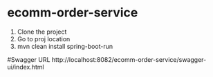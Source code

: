 # ecomm-order-service
1) Clone the project
2) Go to proj location
3) mvn clean install spring-boot-run


#Swagger URL
http://localhost:8082/ecomm-order-service/swagger-ui/index.html
